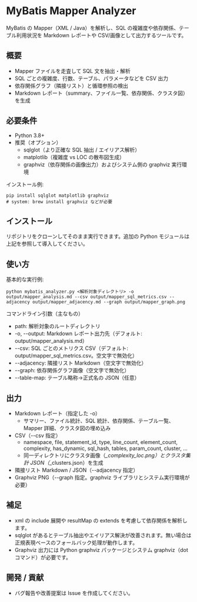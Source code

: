 # MyBatis Mapper Analyzer

MyBatis の Mapper（XML / Java）を解析し、SQL の複雑度や依存関係、テーブル利用状況を Markdown レポートや CSV/画像として出力するツールです。

## 概要
- Mapper ファイルを走査して SQL 文を抽出・解析
- SQL ごとの複雑度、行数、テーブル、パラメータなどを CSV 出力
- 依存関係グラフ（隣接リスト）と循環参照の検出
- Markdown レポート（summary、ファイル一覧、依存関係、クラスタ図）を生成

## 必要条件
- Python 3.8+
- 推奨（オプション）
  - sqlglot（より正確な SQL 抽出 / エイリアス解析）
  - matplotlib（複雑度 vs LOC の散布図生成）
  - graphviz（依存関係の画像出力）およびシステム側の graphviz 実行環境

インストール例:
```
pip install sqlglot matplotlib graphviz
# system: brew install graphviz などが必要
```

## インストール
リポジトリをクローンしてそのまま実行できます。追加の Python モジュールは上記を参照して導入してください。

## 使い方
基本的な実行例:
```
python mybatis_analyzer.py <解析対象ディレクトリ> -o output/mapper_analysis.md --csv output/mapper_sql_metrics.csv --adjacency output/mapper_adjacency.md --graph output/mapper_graph.png
```

コマンドライン引数（主なもの）
- path: 解析対象のルートディレクトリ
- -o, --output: Markdown レポート出力先（デフォルト: output/mapper_analysis.md）
- --csv: SQL ごとのメトリクス CSV（デフォルト: output/mapper_sql_metrics.csv。空文字で無効化）
- --adjacency: 隣接リスト Markdown（空文字で無効化）
- --graph: 依存関係グラフ画像（空文字で無効化）
- --table-map: テーブル略称→正式名の JSON（任意）

## 出力
- Markdown レポート（指定した -o）
  - サマリー、ファイル統計、SQL 統計、依存関係、テーブル一覧、Mapper 詳細、クラスタ図の埋め込み
- CSV（--csv 指定）
  - namespace, file, statement_id, type, line_count, element_count, complexity, has_dynamic, sql_hash, tables, param_count, cluster, ...
  - 同一ディレクトリにクラスタ画像（*_complexity_loc.png）とクラスタ集計 JSON（*_clusters.json）を生成
- 隣接リスト Markdown / JSON（--adjacency 指定）
- Graphviz PNG（--graph 指定。graphviz ライブラリとシステム実行環境が必要）

## 補足
- xml の include 展開や resultMap の extends を考慮して依存関係を解析します。
- sqlglot があるとテーブル抽出やエイリアス解決が改善されます。無い場合は正規表現ベースのフォールバック処理が動作します。
- Graphviz 出力には Python graphviz パッケージとシステム graphviz（dot コマンド）が必要です。

## 開発 / 貢献
- バグ報告や改善提案は Issue を作成してください。
